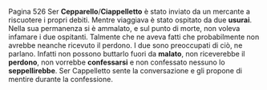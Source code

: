 Pagina 526
Ser **Cepparello**/**Ciappelletto** è stato inviato da un mercante a riscuotere i propri debiti. Mentre viaggiava è stato ospitato da due **usurai**. Nella sua permanenza si è ammalato, e sul punto di morte, non voleva infamare i due ospitanti. Talmente che ne aveva fatti che probabilmente non avrebbe neanche ricevuto il perdono.
I due sono preoccupati di ciò, ne parlano.
Infatti non possono buttarlo fuori da **malato**, non riceverebbe il **perdono**, non vorrebbe **confessarsi** e non confessato nessuno lo **seppellirebbe**.
Ser Cappelletto sente la conversazione e gli propone di mentire durante la confessione.